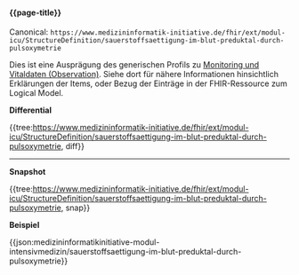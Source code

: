 #### {{page-title}}

Canonical: 
```https://www.medizininformatik-initiative.de/fhir/ext/modul-icu/StructureDefinition/sauerstoffsaettigung-im-blut-preduktal-durch-pulsoxymetrie```
<br> 

Dies ist eine Ausprägung des generischen Profils zu [Monitoring und Vitaldaten (Observation)](https://www.medizininformatik-initiative.de/fhir/ext/modul-icu/StructureDefinition/monitoring-und-vitaldaten). Siehe dort für nähere Informationen hinsichtlich Erklärungen der Items, oder Bezug der Einträge in der FHIR-Ressource zum Logical Model. 


**Differential**

{{tree:https://www.medizininformatik-initiative.de/fhir/ext/modul-icu/StructureDefinition/sauerstoffsaettigung-im-blut-preduktal-durch-pulsoxymetrie, diff}}

---

**Snapshot**

{{tree:https://www.medizininformatik-initiative.de/fhir/ext/modul-icu/StructureDefinition/sauerstoffsaettigung-im-blut-preduktal-durch-pulsoxymetrie, snap}}

**Beispiel**

{{json:medizininformatikinitiative-modul-intensivmedizin/sauerstoffsaettigung-im-blut-preduktal-durch-pulsoxymetrie}}